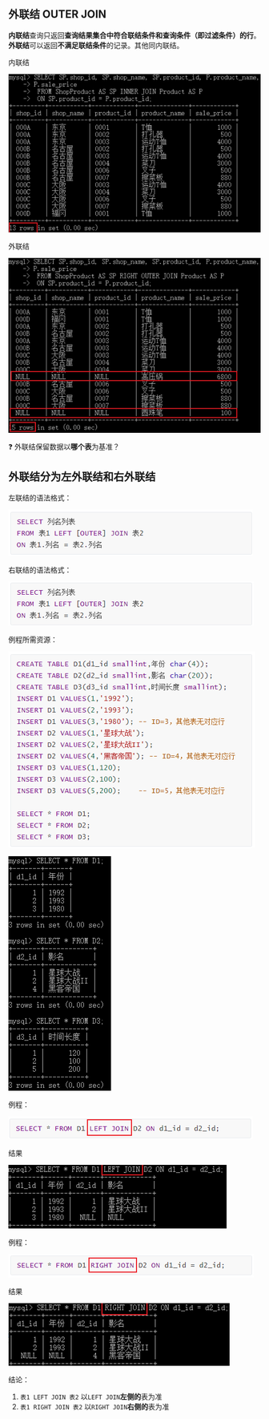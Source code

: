 ## 外联结 OUTER JOIN

**内联结**查询只返回**查询结果集合中符合联结条件和查询条件（即过滤条件）的行**。**外联结**可以返回**不满足联结条件**的记录。其他同内联结。

内联结

![img](img/ce3d9fb96e795735d70ea37aa8ba7af8.png)

外联结

![img](img/47a143dc5a9159947aaceee3c3a0812b.png)



:question: 外联结保留数据以**哪个表**为基准？

## 外联结分为左外联结和右外联结

左联结的语法格式：

![img](img/5a303f74bf46be98603afafbce8f5248.png)

右联结的语法格式：

![img](img/de938d443e740f512089f0267877eb5d.png)



例程所需资源：



![img](img/5173059dcdea08000acd1ce731e02e47.png)

<center>
</center>

![img](img/cafc15c1c20e3fae0d6c4abe86e62dfc.png)



例程：

![img](img/c69e94d187e451b87d4abaf89a3ed03c.png)

结果

![img](img/a4f895ee6ce6bdbae14a1922dd2962ec.png)



例程：

![img](img/f43968a3ded385574ae42204ff61b052.png)

结果

![img](img/a8fe00223b4378e71a036bd145c2533a.png)



结论：

1. `表1 LEFT JOIN 表2` 以`LEFT JOIN`**左侧的**表为准
2. `表1 RIGHT JOIN 表2` 以`RIGHT JOIN`**右侧的**表为准